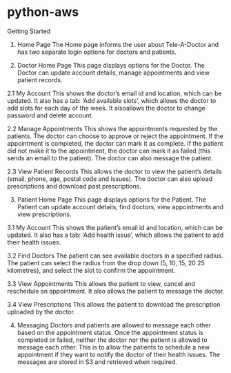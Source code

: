 # python-aws

Getting Started

1. Home Page
The Home page informs the user about Tele-A-Doctor and has two separate login options for doctors and patients.


2. Doctor Home Page
This page displays options for the Doctor. The Doctor can update account details, manage appointments and view patient records.

2.1 My Account
This shows the doctor’s email id and location, which can be updated. It also has a tab: ‘Add available slots’, which allows the doctor to add slots for each day of the week. It alsoallows the doctor to change password and delete account.


2.2 Manage Appointments
This shows the appointments requested by the patients. The doctor can choose to approve or reject the appointment. If the appointment is completed, the doctor can mark it as complete. If the patient did not make it to the appointment, the doctor can mark it as failed (this sends an email to the patient). The doctor can also message the patient.


2.3 View Patient Records
This allows the doctor to view the patient’s details (email, phone, age, postal code and issues). The doctor can also upload prescriptions and download past prescriptions.

3. Patient Home Page
This page displays options for the Patient. The Patient can update account details, find doctors, view appointments and view prescriptions.

3.1 My Account
This shows the patient’s email id and location, which can be updated. It also has a tab: ‘Add health issue’, which allows the patient to add their health issues.


3.2 Find Doctors
The patient can see available doctors in a specified radius. The patient can select the radius from the drop down (5, 10, 15, 20 25 kilometres), and select the slot to confirm the appointment.

3.3 View Appointments
This allows the patient to view, cancel and reschedule an appointment. It also allows the patient to message the doctor.

3.4 View Prescriptions
This allows the patient to download the prescription uploaded by the doctor.


4. Messaging
Doctors and patients are allowed to message each other based on the appointment status. Once the appointment status is completed or failed, neither the doctor nor the patient is allowed to message each other. This is to allow the patients to schedule a new appointment if they want to notify the doctor of their health issues. The messages are stored in S3 and retrieved when required.